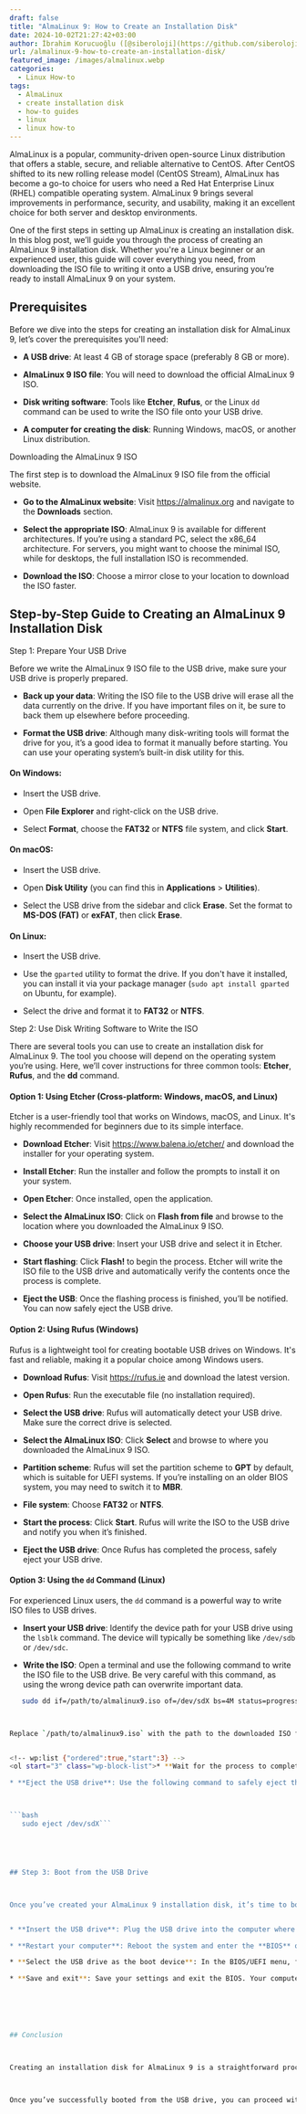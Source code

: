 ```yaml
---
draft: false
title: "AlmaLinux 9: How to Create an Installation Disk"
date: 2024-10-02T21:27:42+03:00
author: İbrahim Korucuoğlu ([@siberoloji](https://github.com/siberoloji))
url: /almalinux-9-how-to-create-an-installation-disk/
featured_image: /images/almalinux.webp
categories:
  - Linux How-to
tags:
  - AlmaLinux
  - create installation disk
  - how-to guides
  - linux
  - linux how-to
---
```



AlmaLinux is a popular, community-driven open-source Linux distribution that offers a stable, secure, and reliable alternative to CentOS. After CentOS shifted to its new rolling release model (CentOS Stream), AlmaLinux has become a go-to choice for users who need a Red Hat Enterprise Linux (RHEL) compatible operating system. AlmaLinux 9 brings several improvements in performance, security, and usability, making it an excellent choice for both server and desktop environments.



One of the first steps in setting up AlmaLinux is creating an installation disk. In this blog post, we’ll guide you through the process of creating an AlmaLinux 9 installation disk. Whether you're a Linux beginner or an experienced user, this guide will cover everything you need, from downloading the ISO file to writing it onto a USB drive, ensuring you’re ready to install AlmaLinux 9 on your system.





## Prerequisites



Before we dive into the steps for creating an installation disk for AlmaLinux 9, let’s cover the prerequisites you'll need:


* **A USB drive**: At least 4 GB of storage space (preferably 8 GB or more).

* **AlmaLinux 9 ISO file**: You will need to download the official AlmaLinux 9 ISO.

* **Disk writing software**: Tools like **Etcher**, **Rufus**, or the Linux `dd` command can be used to write the ISO file onto your USB drive.

* **A computer for creating the disk**: Running Windows, macOS, or another Linux distribution.




Downloading the AlmaLinux 9 ISO



The first step is to download the AlmaLinux 9 ISO file from the official website.


* **Go to the AlmaLinux website**: Visit <a href="https://almalinux.org">https://almalinux.org</a> and navigate to the **Downloads** section.

* **Select the appropriate ISO**: AlmaLinux 9 is available for different architectures. If you’re using a standard PC, select the x86_64 architecture. For servers, you might want to choose the minimal ISO, while for desktops, the full installation ISO is recommended.

* **Download the ISO**: Choose a mirror close to your location to download the ISO faster.






## Step-by-Step Guide to Creating an AlmaLinux 9 Installation Disk



Step 1: Prepare Your USB Drive



Before we write the AlmaLinux 9 ISO file to the USB drive, make sure your USB drive is properly prepared.


* **Back up your data**: Writing the ISO file to the USB drive will erase all the data currently on the drive. If you have important files on it, be sure to back them up elsewhere before proceeding.

* **Format the USB drive**: Although many disk-writing tools will format the drive for you, it’s a good idea to format it manually before starting. You can use your operating system’s built-in disk utility for this.



#### On Windows:


* Insert the USB drive.

* Open **File Explorer** and right-click on the USB drive.

* Select **Format**, choose the **FAT32** or **NTFS** file system, and click **Start**.



#### On macOS:


* Insert the USB drive.

* Open **Disk Utility** (you can find this in **Applications** &gt; **Utilities**).

* Select the USB drive from the sidebar and click **Erase**. Set the format to **MS-DOS (FAT)** or **exFAT**, then click **Erase**.



#### On Linux:


* Insert the USB drive.

* Use the `gparted` utility to format the drive. If you don't have it installed, you can install it via your package manager (`sudo apt install gparted` on Ubuntu, for example).

* Select the drive and format it to **FAT32** or **NTFS**.




Step 2: Use Disk Writing Software to Write the ISO



There are several tools you can use to create an installation disk for AlmaLinux 9. The tool you choose will depend on the operating system you’re using. Here, we’ll cover instructions for three common tools: **Etcher**, **Rufus**, and the **dd** command.




#### Option 1: Using Etcher (Cross-platform: Windows, macOS, and Linux)



Etcher is a user-friendly tool that works on Windows, macOS, and Linux. It's highly recommended for beginners due to its simple interface.


* **Download Etcher**: Visit <a href="https://www.balena.io/etcher/">https://www.balena.io/etcher/</a> and download the installer for your operating system.

* **Install Etcher**: Run the installer and follow the prompts to install it on your system.

* **Open Etcher**: Once installed, open the application.

* **Select the AlmaLinux ISO**: Click on **Flash from file** and browse to the location where you downloaded the AlmaLinux 9 ISO.

* **Choose your USB drive**: Insert your USB drive and select it in Etcher.

* **Start flashing**: Click **Flash!** to begin the process. Etcher will write the ISO file to the USB drive and automatically verify the contents once the process is complete.

* **Eject the USB**: Once the flashing process is finished, you’ll be notified. You can now safely eject the USB drive.





#### Option 2: Using Rufus (Windows)



Rufus is a lightweight tool for creating bootable USB drives on Windows. It's fast and reliable, making it a popular choice among Windows users.


* **Download Rufus**: Visit <a href="https://rufus.ie">https://rufus.ie</a> and download the latest version.

* **Open Rufus**: Run the executable file (no installation required).

* **Select the USB drive**: Rufus will automatically detect your USB drive. Make sure the correct drive is selected.

* **Select the AlmaLinux ISO**: Click **Select** and browse to where you downloaded the AlmaLinux 9 ISO.

* **Partition scheme**: Rufus will set the partition scheme to **GPT** by default, which is suitable for UEFI systems. If you’re installing on an older BIOS system, you may need to switch it to **MBR**.

* **File system**: Choose **FAT32** or **NTFS**.

* **Start the process**: Click **Start**. Rufus will write the ISO to the USB drive and notify you when it’s finished.

* **Eject the USB drive**: Once Rufus has completed the process, safely eject your USB drive.





#### Option 3: Using the `dd` Command (Linux)



For experienced Linux users, the `dd` command is a powerful way to write ISO files to USB drives.


* **Insert your USB drive**: Identify the device path for your USB drive using the `lsblk` command. The device will typically be something like `/dev/sdb` or `/dev/sdc`.

* **Write the ISO**: Open a terminal and use the following command to write the ISO file to the USB drive. Be very careful with this command, as using the wrong device path can overwrite important data.



```bash
   sudo dd if=/path/to/almalinux9.iso of=/dev/sdX bs=4M status=progress &amp;&amp; sync```



Replace `/path/to/almalinux9.iso` with the path to the downloaded ISO file, and `/dev/sdX` with the device path for your USB drive.


<!-- wp:list {"ordered":true,"start":3} -->
<ol start="3" class="wp-block-list">* **Wait for the process to complete**: The `dd` command will take some time to complete, and there won't be much visual feedback. Once it finishes, you’ll see a message indicating the number of bytes written.

* **Eject the USB drive**: Use the following command to safely eject the USB drive:



```bash
   sudo eject /dev/sdX```





## Step 3: Boot from the USB Drive



Once you’ve created your AlmaLinux 9 installation disk, it’s time to boot from it and begin the installation process.


* **Insert the USB drive**: Plug the USB drive into the computer where you want to install AlmaLinux 9.

* **Restart your computer**: Reboot the system and enter the **BIOS** or **UEFI** settings by pressing a key like `F2`, `F10`, or `Delete` during startup (the specific key depends on your computer's manufacturer).

* **Select the USB drive as the boot device**: In the BIOS/UEFI menu, find the **Boot Order** or **Boot Device** settings and select the USB drive as the first boot option.

* **Save and exit**: Save your settings and exit the BIOS. Your computer will now boot from the USB drive and begin the AlmaLinux 9 installation process.






## Conclusion



Creating an installation disk for AlmaLinux 9 is a straightforward process, whether you’re using Windows, macOS, or Linux. With the right tools and a few steps, you’ll have a bootable USB drive ready to install AlmaLinux 9 on your system. This powerful, enterprise-ready Linux distribution offers a robust solution for users and organizations seeking a stable, RHEL-compatible environment.



Once you’ve successfully booted from the USB drive, you can proceed with the installation and enjoy the many features and benefits AlmaLinux 9 has to offer. Whether you're setting up a server, desktop, or virtual machine, AlmaLinux 9 provides a secure and reliable operating system that’s well-suited for a wide range of use cases.
